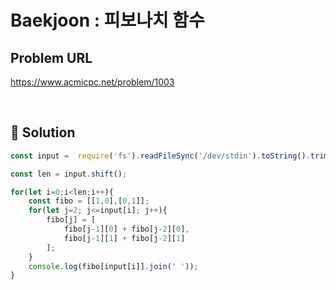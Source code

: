 # Baekjoon : 피보나치 함수

## Problem URL
https://www.acmicpc.net/problem/1003

<br/>

## 🚩 Solution
```js
const input =  require('fs').readFileSync('/dev/stdin').toString().trim().split('\n').map(x => Number(x));

const len = input.shift();

for(let i=0;i<len;i++){
    const fibo = [[1,0],[0,1]];
    for(let j=2; j<=input[i]; j++){
        fibo[j] = [
            fibo[j-1][0] + fibo[j-2][0],
            fibo[j-1][1] + fibo[j-2][1]
        ];
    }
    console.log(fibo[input[i]].join(' '));
}
```
